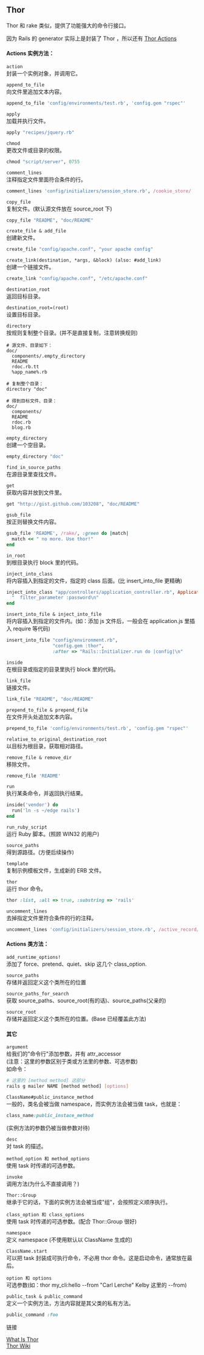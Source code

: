 ## Thor

Thor 和 rake 类似，提供了功能强大的命令行接口。

因为 Rails 的 generator 实际上是封装了 Thor ，所以还有 [Thor Actions](http://rdoc.info/github/erikhuda/thor/master/Thor/Actions.html)

#### Actions 实例方法：

`action`<br>
封装一个实例对象，并调用它。

`append_to_file`<br>
向文件里追加文本内容。

```ruby
append_to_file 'config/environments/test.rb', 'config.gem "rspec"'
```

`apply`<br>
加载并执行文件。

```ruby
apply "recipes/jquery.rb"
```

`chmod`<br>
更改文件或目录的权限。

```ruby
chmod "script/server", 0755
```

`comment_lines`<br>
注释指定文件里面符合条件的行。

```ruby
comment_lines 'config/initializers/session_store.rb', /cookie_store/
```

`copy_file`<br>
复制文件。(默认源文件放在 source_root 下)

```ruby
copy_file "README", "doc/README"
```

`create_file & add_file`<br>
创建新文件。

```ruby
create_file "config/apache.conf", "your apache config"
```

`create_link(destination, *args, &block) (also: #add_link)`<br>
创建一个链接文件。

```ruby
create_link "config/apache.conf", "/etc/apache.conf"
```

`destination_root`<br>
返回目标目录。

`destination_root=(root)`<br>
设置目标目录。

`directory`<br>
按规则复制整个目录。(并不是直接复制，注意转换规则)

```
# 源文件、目录如下：
doc/
  components/.empty_directory
  README
  rdoc.rb.tt
  %app_name%.rb

# 复制整个目录：
directory "doc"

# 得到目标文件、目录：
doc/
  components/
  README
  rdoc.rb
  blog.rb
```

`empty_directory`<br>
创建一个空目录。

```ruby
empty_directory "doc"
```

`find_in_source_paths`<br>
在源目录里查找文件。

`get`<br>
获取内容并放到文件里。

```ruby
get "http://gist.github.com/103208", "doc/README"
```

`gsub_file`<br>
按正则替换文件内容。

```ruby
gsub_file 'README', /rake/, :green do |match|
  match << " no more. Use thor!"
end
```

`in_root`<br>
到根目录执行 block 里的代码。

`inject_into_class`<br>
将内容插入到指定的文件，指定的 class 后面。(比 insert_into_file 更精确)

```ruby
inject_into_class "app/controllers/application_controller.rb", ApplicationController do
  "  filter_parameter :password\n"
end
```

`insert_into_file & inject_into_file`<br>
将内容插入到指定的文件内。(如：添加 js 文件后，一般会在 application.js 里插入 require 等代码)

```ruby
insert_into_file "config/environment.rb",
                 "config.gem :thor",
                 :after => "Rails::Initializer.run do |config|\n"
```

`inside`<br>
在根目录或指定的目录里执行 block 里的代码。

`link_file`<br>
链接文件。

```ruby
link_file "README", "doc/README"
```

`prepend_to_file & prepend_file`<br>
在文件开头处追加文本内容。

```ruby
prepend_to_file 'config/environments/test.rb', 'config.gem "rspec"'
```

`relative_to_original_destination_root`<br>
以目标为根目录，获取相对路径。

`remove_file & remove_dir`<br>
移除文件。

```ruby
remove_file 'README'
```

`run`<br>
执行某条命令，并返回执行结果。

```ruby
inside('vendor') do
  run('ln -s ~/edge rails')
end
```

`run_ruby_script`<br>
运行 Ruby 脚本。(照顾 WIN32 的用户)

`source_paths`<br>
得到源路径。(方便后续操作)

`template`<br>
复制示例模板文件，生成新的 ERB 文件。

`thor`<br>
运行 thor 命令。

```ruby
thor :list, :all => true, :substring => 'rails'
```

`uncomment_lines`<br>
去掉指定文件里符合条件的行的注释。

```ruby
uncomment_lines 'config/initializers/session_store.rb', /active_record/
```

#### Actions 类方法：

`add_runtime_options!`<br>
添加了 force、pretend、quiet、skip 这几个 class_option.

`source_paths`<br>
存储并返回定义这个类所在的位置

`source_paths_for_search`<br>
获取 source_paths、source_root(有的话)、source_paths(父亲的)

`source_root`<br>
存储并返回定义这个类所在的位置。(Base 已经覆盖此方法)

#### 其它

`argument`<br>
给我们的"命令行"添加参数，并有 attr_accessor<br>
(注意：这里的参数区别于类或方法里的参数、可选参数)<br>
如命令：

```sh
# 这里的 [method method] 这部分
rails g mailer NAME [method method] [options]
```

`ClassName#public_instance_method`<br>
一般的，类名会被当做 namespace，而实例方法会被当做 task，也就是：

```ruby
class_name:public_instace_method
```

(实例方法的参数仍被当做参数对待)

`desc`<br>
对 task 的描述。

`method_option 和 method_options`<br>
使用 task 时传递的可选参数。

`invoke`<br>
调用方法(为什么不直接调用？)

`Thor::Group`<br>
继承于它的话，下面的实例方法会被当成"组"，会按照定义顺序执行。

`class_option 和 class_options`<br>
使用 task 时传递的可选参数。(配合 Thor::Group 很好)

`namespace`<br>
定义 namespace (不使用默认以 ClassName 生成的)

`ClassName.start`<br>
可以把 task 封装成可执行命令，不必用 thor 命令。这是启动命令，通常放在最后。

`option 和 options`<br>
可选参数(如：thor my_cli:hello --from "Carl Lerche" Kelby 这里的 --from)

`public_task & public_command`<br>
定义一个实例方法，方法内容就是其父类的私有方法。

```ruby
public_command :foo
```

链接

[What Is Thor](http://whatisthor.com/)<br>
[Thor Wiki](https://github.com/erikhuda/thor/wiki)
